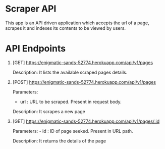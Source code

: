 # Scraper API 

This app is an API driven application which accepts the url of a page, scrapes it and indexes its contents to be viewed by users.

# API Endpoints

1) [GET] https://enigmatic-sands-52774.herokuapp.com/api/v1/pages
   
   Description: It lists the available scraped pages details.
   
2) [POST] https://enigmatic-sands-52774.herokuapp.com/api/v1/pages
    
    Parameters: 
      - url : URL to be scraped. Present in request body.
      
    Description: It scrapes a new page
    
3) [GET]  https://enigmatic-sands-52774.herokuapp.com/api/v1/pages/:id

    Parameters: 
          - id : ID of page seeked. Present in URL path.
          
    Description: It returns the details of the page
